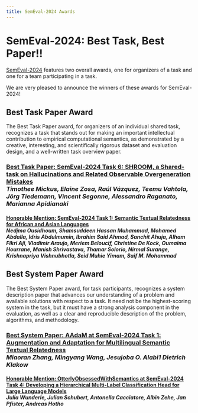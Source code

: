 ```yaml
---
title: SemEval-2024 Awards
---
```


# SemEval-2024: Best Task, Best Paper!!

[SemEval-2024](https://semeval.github.io/SemEval2024/) features two overall awards, one for organizers of a task and one for a team participating in a task.

We are very pleased to announce the winners of these awards for SemEval-2024!

## Best Task Paper Award

The Best Task Paper award, for organizers of an individual shared task,
recognizes a task that stands out for making an important intellectual contribution to empirical computational semantics,
as demonstrated by a creative, interesting, and scientifically rigorous dataset and evaluation design,
and a well-written task overview paper.

### [Best Task Paper: SemEval-2024 Task 6: SHROOM, a Shared-task on Hallucinations and Related Observable Overgeneration Mistakes](https://aclanthology.org/2024.semeval-1.273/)<br>_Timothee Mickus, Elaine Zosa, Raúl Vázquez, Teemu Vahtola, Jörg Tiedemann, Vincent Segonne, Alessandro Raganato, Marianna Apidianaki_

#### [Honorable Mention: SemEval-2024 Task 1: Semantic Textual Relatedness for African and Asian Languages](https://aclanthology.org/2024.semeval-1.272/)<br>_Nedjma Ousidhoum, Shamsuddeen Hassan Muhammad, Mohamed Abdalla, Idris Abdulmumin, Ibrahim Said Ahmad, Sanchit Ahuja, Alham Fikri Aji, Vladimir Araujo, Meriem Beloucif, Christine De Kock, Oumaima Hourrane, Manish Shrivastava, Thamar Solorio, Nirmal Surange, Krishnapriya Vishnubhotla, Seid Muhie Yimam, Saif M. Mohammad_


## Best System Paper Award

The Best System Paper award, for task participants,
recognizes a system description paper that advances our understanding of a problem
and available solutions with respect to a task.
It need not be the highest-scoring system in the task,
but it must have a strong analysis component in the evaluation,
as well as a clear and reproducible description of the problem, algorithms, and methodology.

### [Best System Paper: AAdaM at SemEval-2024 Task 1: Augmentation and Adaptation for Multilingual Semantic Textual Relatedness ](https://aclanthology.org/2024.semeval-1.114/)<br>_Miaoran Zhang, Mingyang Wang, Jesujoba O. Alabi1 Dietrich Klakow_

#### [Honorable Mention: OtterlyObsessedWithSemantics at SemEval-2024 Task 4: Developing a Hierarchical Multi-Label Classification Head for Large Language Models](https://aclanthology.org/2024.semeval-1.90/)<br>_Julia Wunderle, Julian Schubert, Antonella Cacciatore, Albin Zehe, Jan Pfister, Andreas Hotho_
